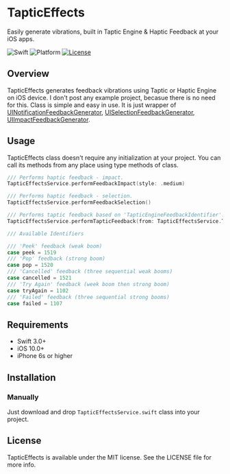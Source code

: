 # TapticEffects
Easily generate vibrations, built in Taptic Engine &amp; Haptic Feedback at your iOS apps.

![Swift](https://img.shields.io/badge/Swift-4.0-orange.svg)
![Platform](https://img.shields.io/badge/platform-iOS-lightgrey.svg)
[![License](https://img.shields.io/badge/license-mit-blue.svg)](https://doge.mit-license.org)

## Overview
TapticEffects generates feedback vibrations using Taptic or Haptic Engine on iOS device. I don't post any example project, becasue there is no need for this. Class is simple and easy in use. It is just wrapper of [UINotificationFeedbackGenerator](https://developer.apple.com/reference/uikit/uinotificationfeedbackgenerator), [UISelectionFeedbackGenerator](https://developer.apple.com/reference/uikit/uiselectionfeedbackgenerator), [UIImpactFeedbackGenerator](https://developer.apple.com/reference/uikit/uiimpactfeedbackgenerator).

## Usage

TapticEffects class doesn't require any initialization at your project. You can call its methods from any place using type methods of class. 

```swift
/// Performs haptic feedback - impact.
TapticEffectsService.performFeedbackImpact(style: .medium)

/// Performs haptic feedback - selection.
TapticEffectsService.performFeedbackSelection()

/// Performs taptic feedback based on 'TapticEngineFeedbackIdentifier'.
TapticEffectsService.performTapticFeedback(from: TapticEffectsService.TapticEngineFeedbackIdentifier.peek)

/// Available Identifiers

/// 'Peek' feedback (weak boom)
case peek = 1519
/// 'Pop' feedback (strong boom)
case pop = 1520
/// 'Cancelled' feedback (three sequential weak booms)
case cancelled = 1521
/// 'Try Again' feedback (week boom then strong boom)
case tryAgain = 1102
/// 'Failed' feedback (three sequential strong booms)
case failed = 1107

```

## Requirements
- Swift 3.0+
- iOS 10.0+ 
- iPhone 6s or higher

## Installation

### Manually
Just download and drop `TapticEffectsService.swift` class into your project.

## License
TapticEffects is available under the MIT license. See the LICENSE file for more info.

